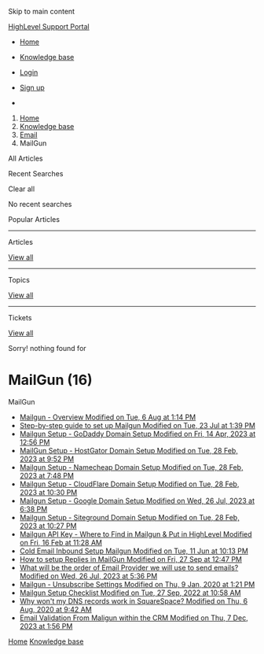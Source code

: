 Skip to main content

[ HighLevel Support Portal ](https://help.gohighlevel.com)

  * [ Home ](/support/home)
  * [ Knowledge base ](/support/solutions)

  * [Login](/support/login)
  * [Sign up](/support/signup)
  * 

  1. [Home](/support/home)
  2. [Knowledge base](/support/solutions)
  3. [Email](/support/solutions/48000449563)
  4. MailGun

All  Articles 

Recent Searches

Clear all

No recent searches

Popular Articles

* * *

Articles

[View all](/support/search/solutions)

* * *

Topics

[View all](/support/search/topics)

* * *

Tickets

[View all](/support/search/tickets)

Sorry! nothing found for   

# MailGun (16)

MailGun

  * [ Mailgun - Overview Modified on Tue, 6 Aug at 1:14 PM  ](/support/solutions/articles/48000981677-mailgun-overview)
  * [ Step-by-step guide to set up Mailgun Modified on Tue, 23 Jul at 1:39 PM  ](/support/solutions/articles/48001219824-step-by-step-guide-to-set-up-mailgun)
  * [ Mailgun Setup - GoDaddy Domain Setup Modified on Fri, 14 Apr, 2023 at 12:56 PM  ](/support/solutions/articles/48000981678-mailgun-setup-godaddy-domain-setup)
  * [ MailGun Setup - HostGator Domain Setup Modified on Tue, 28 Feb, 2023 at 9:52 PM  ](/support/solutions/articles/48000981679-mailgun-setup-hostgator-domain-setup)
  * [ Mailgun Setup - Namecheap Domain Setup Modified on Tue, 28 Feb, 2023 at 7:48 PM  ](/support/solutions/articles/48000981680-mailgun-setup-namecheap-domain-setup)
  * [ Mailgun Setup - CloudFlare Domain Setup Modified on Tue, 28 Feb, 2023 at 10:30 PM  ](/support/solutions/articles/48001064413-mailgun-setup-cloudflare-domain-setup)
  * [ Mailgun Setup - Google Domain Setup Modified on Wed, 26 Jul, 2023 at 6:38 PM  ](/support/solutions/articles/48001155148-mailgun-setup-google-domain-setup)
  * [ Mailgun Setup - Siteground Domain Setup Modified on Tue, 28 Feb, 2023 at 10:27 PM  ](/support/solutions/articles/48000981685-mailgun-setup-siteground-domain-setup)
  * [ Mailgun API Key - Where to Find in Mailgun & Put in HighLevel Modified on Fri, 16 Feb at 11:28 AM  ](/support/solutions/articles/48000981682-mailgun-api-key-where-to-find-in-mailgun-put-in-highlevel)
  * [ Cold Email Inbound Setup Mailgun Modified on Tue, 11 Jun at 10:13 PM  ](/support/solutions/articles/48001185801-cold-email-inbound-setup-mailgun)
  * [ How to setup Replies in MailGun Modified on Fri, 27 Sep at 12:47 PM  ](/support/solutions/articles/48000987293-how-to-setup-replies-in-mailgun)
  * [ What will be the order of Email Provider we will use to send emails? Modified on Wed, 26 Jul, 2023 at 5:36 PM  ](/support/solutions/articles/48001209681-what-will-be-the-order-of-email-provider-we-will-use-to-send-emails-)
  * [ Mailgun - Unsubscribe Settings Modified on Thu, 9 Jan, 2020 at 1:21 PM  ](/support/solutions/articles/48000981683-mailgun-unsubscribe-settings)
  * [ Mailgun Setup Checklist Modified on Tue, 27 Sep, 2022 at 10:58 AM  ](/support/solutions/articles/48001175336-mailgun-setup-checklist)
  * [ Why won't my DNS records work in SquareSpace? Modified on Thu, 6 Aug, 2020 at 9:42 AM  ](/support/solutions/articles/48001153705-why-won-t-my-dns-records-work-in-squarespace-)
  * [ Email Validation From Maligun within the CRM Modified on Thu, 7 Dec, 2023 at 1:56 PM  ](/support/solutions/articles/48000982847-email-validation-from-maligun-within-the-crm)

[Home](/support/home) [Knowledge base](/support/solutions)
